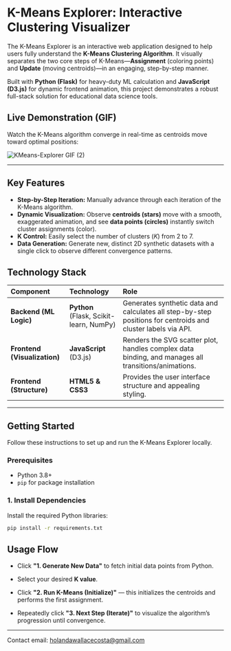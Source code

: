 # K-Means Explorer: Interactive Clustering Visualizer

The K-Means Explorer is an interactive web application designed to help users fully understand the **K-Means Clustering Algorithm**. It visually separates the two core steps of K-Means—**Assignment** (coloring points) and **Update** (moving centroids)—in an engaging, step-by-step manner.

Built with **Python (Flask)** for heavy-duty ML calculation and **JavaScript (D3.js)** for dynamic frontend animation, this project demonstrates a robust full-stack solution for educational data science tools.

## Live Demonstration (GIF)

Watch the K-Means algorithm converge in real-time as centroids move toward optimal positions:

![KMeans-Explorer GIF (2)](https://github.com/user-attachments/assets/abf69561-d83c-4f6f-a257-90d97d2c03e8)

---

## Key Features

* **Step-by-Step Iteration:** Manually advance through each iteration of the K-Means algorithm.
* **Dynamic Visualization:** Observe **centroids (stars)** move with a smooth, exaggerated animation, and see **data points (circles)** instantly switch cluster assignments (color).
* **K Control:** Easily select the number of clusters ($K$) from 2 to 7.
* **Data Generation:** Generate new, distinct 2D synthetic datasets with a single click to observe different convergence patterns.

## Technology Stack

| Component | Technology | Role |
| :--- | :--- | :--- |
| **Backend (ML Logic)** | **Python** (Flask, Scikit-learn, NumPy) | Generates synthetic data and calculates all step-by-step positions for centroids and cluster labels via API. |
| **Frontend (Visualization)** | **JavaScript** (D3.js) | Renders the SVG scatter plot, handles complex data binding, and manages all transitions/animations. |
| **Frontend (Structure)** | **HTML5 & CSS3** | Provides the user interface structure and appealing styling. |

---

## Getting Started

Follow these instructions to set up and run the K-Means Explorer locally.

### Prerequisites

* Python 3.8+
* `pip` for package installation

### 1. Install Dependencies

Install the required Python libraries:

```bash
pip install -r requirements.txt
```

## Usage Flow

* Click **"1. Generate New Data"** to fetch initial data points from Python.

* Select your desired **K value**.

* Click **"2. Run K-Means (Initialize)"** — this initializes the centroids and performs the first assignment.

* Repeatedly click **"3. Next Step (Iterate)"** to visualize the algorithm’s progression until convergence.

---
Contact email: holandawallacecosta@gmail.com
